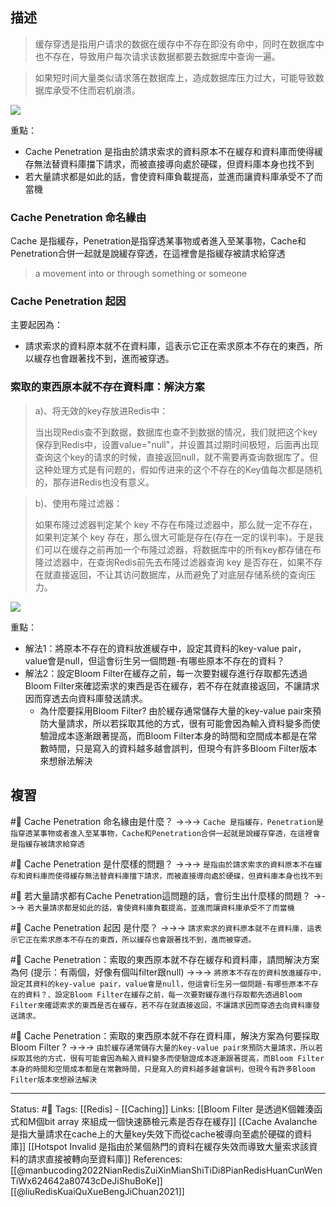 ## 描述
> 缓存穿透是指用户请求的数据在缓存中不存在即没有命中，同时在数据库中也不存在，导致用户每次请求该数据都要去数据库中查询一遍。

> 如果短时间大量类似请求落在数据库上，造成数据库压力过大，可能导致数据库承受不住而宕机崩溃。

![](https://s6.51cto.com/images/blog/202205/05235853_6273f43dc9a6b82347.png?x-oss-process=image/watermark,size_14,text_QDUxQ1RP5Y2a5a6i,color_FFFFFF,t_100,g_se,x_10,y_10,shadow_20,type_ZmFuZ3poZW5naGVpdGk=)


重點：
- Cache Penetration 是指由於請求索求的資料原本不在緩存和資料庫而使得緩存無法替資料庫擋下請求，而被直接導向處於硬碟，但資料庫本身也找不到
- 若大量請求都是如此的話，會使資料庫負載提高，並進而讓資料庫承受不了而當機

### Cache Penetration 命名緣由
Cache 是指緩存，Penetration是指穿透某事物或者進入至某事物，Cache和Penetration合併一起就是說緩存穿透，在這裡會是指緩存被請求給穿透
> a movement into or through something or someone

### Cache Penetration 起因
主要起因為：
- 請求索求的資料原本就不在資料庫，這表示它正在索求原本不存在的東西，所以緩存也會跟著找不到，進而被穿透。

### 索取的東西原本就不存在資料庫：解決方案
> a)、将无效的key存放进Redis中：
> 
> 当出现Redis查不到数据，数据库也查不到数据的情况，我们就把这个key保存到Redis中，设置value="null"，并设置其过期时间极短，后面再出现查询这个key的请求的时候，直接返回null，就不需要再查询数据库了。但这种处理方式是有问题的，假如传进来的这个不存在的Key值每次都是随机的，那存进Redis也没有意义。

> b)、使用布隆过滤器：
>
> 如果布隆过滤器判定某个 key 不存在布隆过滤器中，那么就一定不存在，如果判定某个 key 存在，那么很大可能是存在(存在一定的误判率)。于是我们可以在缓存之前再加一个布隆过滤器，将数据库中的所有key都存储在布隆过滤器中，在查询Redis前先去布隆过滤器查询 key 是否存在，如果不存在就直接返回，不让其访问数据库，从而避免了对底层存储系统的查询压力。

![](https://s2.51cto.com/images/blog/202205/05235853_6273f43def1558136.png?x-oss-process=image/watermark,size_14,text_QDUxQ1RP5Y2a5a6i,color_FFFFFF,t_100,g_se,x_10,y_10,shadow_20,type_ZmFuZ3poZW5naGVpdGk=)

重點：
- 解法1：將原本不存在的資料放進緩存中，設定其資料的key-value pair，value會是null，但這會衍生另一個問題-有哪些原本不存在的資料？
- 解法2：設定Bloom Filter在緩存之前，每一次要對緩存進行存取都先透過Bloom Filter來確認索求的東西是否在緩存，若不存在就直接返回，不讓請求因而穿透去向資料庫發送請求。
	- 為什麼要採用Bloom Filter? 由於緩存通常儲存大量的key-value pair來預防大量請求，所以若採取其他的方式，很有可能會因為輸入資料變多而使驗證成本逐漸跟著提高，而Bloom Filter本身的時間和空間成本都是在常數時間，只是寫入的資料越多越會誤判，但現今有許多Bloom Filter版本來想辦法解決

## 複習
#🧠 Cache Penetration 命名緣由是什麼？ ->->-> `Cache 是指緩存，Penetration是指穿透某事物或者進入至某事物，Cache和Penetration合併一起就是說緩存穿透，在這裡會是指緩存被請求給穿透`
<!--SR:!2022-06-05,3,250-->

#🧠 Cache Penetration 是什麼樣的問題？ ->->-> `是指由於請求索求的資料原本不在緩存和資料庫而使得緩存無法替資料庫擋下請求，而被直接導向處於硬碟，但資料庫本身也找不到`
<!--SR:!2022-06-05,3,250-->

#🧠 若大量請求都有Cache Penetration這問題的話，會衍生出什麼樣的問題？ ->->-> `若大量請求都是如此的話，會使資料庫負載提高，並進而讓資料庫承受不了而當機`
<!--SR:!2022-06-05,3,250-->


#🧠 Cache Penetration 起因 是什麼？ ->->-> `請求索求的資料原本就不在資料庫，這表示它正在索求原本不存在的東西，所以緩存也會跟著找不到，進而被穿透。`
<!--SR:!2022-06-05,3,250-->

#🧠 Cache Penetration：索取的東西原本就不存在緩存和資料庫，請問解決方案為何 (提示：有兩個，好像有個叫filter跟null) ->->-> `將原本不存在的資料放進緩存中，設定其資料的key-value pair，value會是null，但這會衍生另一個問題-有哪些原本不存在的資料？、設定Bloom Filter在緩存之前，每一次要對緩存進行存取都先透過Bloom Filter來確認索求的東西是否在緩存，若不存在就直接返回，不讓請求因而穿透去向資料庫發送請求。`
<!--SR:!2022-06-06,3,250-->


#🧠 Cache Penetration：索取的東西原本就不存在資料庫，解決方案為何要採取Bloom Filter ? ->->-> `由於緩存通常儲存大量的key-value pair來預防大量請求，所以若採取其他的方式，很有可能會因為輸入資料變多而使驗證成本逐漸跟著提高，而Bloom Filter本身的時間和空間成本都是在常數時間，只是寫入的資料越多越會誤判，但現今有許多Bloom Filter版本來想辦法解決`
<!--SR:!2022-06-06,3,250-->

---
Status: #🌱 
Tags:
[[Redis] - [[Caching]] 
Links:
[[Bloom Filter 是透過K個雜湊函式和M個bit array 來組成一個快速篩檢元素是否存在緩存]]
[[Cache Avalanche 是指大量請求在cache上的大量key失效下而從cache被導向至處於硬碟的資料庫]]
[[Hotspot Invalid 是指由於某個熱門的資料在緩存失效而導致大量索求該資料的請求直接被轉向至資料庫]]
References:
[[@manbucoding2022NianRedisZuiXinMianShiTiDi8PianRedisHuanCunWenTiWx624642a80743cDeJiShuBoKe]]
[[@liuRedisKuaiQuXueBengJiChuan2021]]